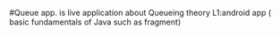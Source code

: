 #Queue app.
is live application about Queueing theory
L1:android app ( basic fundamentals of Java such as fragment)
